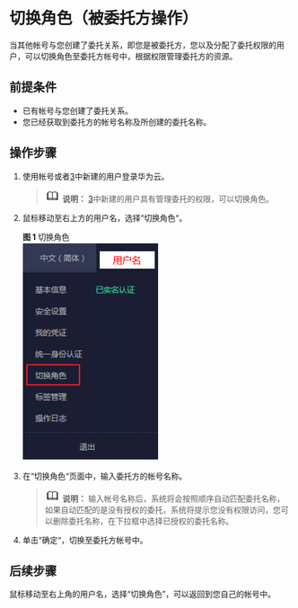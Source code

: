 # 切换角色（被委托方操作）<a name="iam_06_0003"></a>

当其他帐号与您创建了委托关系，即您是被委托方，您以及分配了委托权限的用户，可以切换角色至委托方帐号中，根据权限管理委托方的资源。

## 前提条件<a name="section8625973163627"></a>

-   已有帐号与您创建了委托关系。
-   您已经获取到委托方的帐号名称及所创建的委托名称。

## 操作步骤<a name="section1608192323216"></a>

1.  使用帐号或者[3](（可选）分配委托权限（被委托方操作）.md#li695863494610)中新建的用户登录华为云。

    >![](public_sys-resources/icon-note.gif) **说明：** 
    >[3](（可选）分配委托权限（被委托方操作）.md#li695863494610)中新建的用户具有管理委托的权限，可以切换角色。

2.  鼠标移动至右上方的用户名，选择“切换角色“。

    **图 1**  切换角色<a name="fig32115572210"></a>  
    ![](figures/切换角色.png "切换角色")

3.  在“切换角色“页面中，输入委托方的帐号名称。

    >![](public_sys-resources/icon-note.gif) **说明：** 
    >输入帐号名称后，系统将会按照顺序自动匹配委托名称，如果自动匹配的是没有授权的委托，系统将提示您没有权限访问，您可以删除委托名称，在下拉框中选择已授权的委托名称。

4.  单击“确定“，切换至委托方帐号中。

## 后续步骤<a name="section633104085020"></a>

鼠标移动至右上角的用户名，选择“切换角色”，可以返回到您自己的帐号中。

